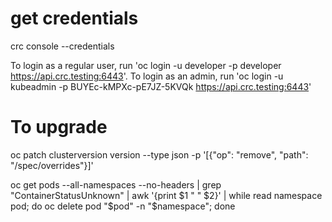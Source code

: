 # get credentials
crc console --credentials

To login as a regular user, run 'oc login -u developer -p developer https://api.crc.testing:6443'.
To login as an admin, run 'oc login -u kubeadmin -p BUYEc-kMPXc-pE7JZ-5KVQk https://api.crc.testing:6443'


# To upgrade
oc patch clusterversion version --type json -p '[{"op": "remove", "path": "/spec/overrides"}]'


oc get pods --all-namespaces --no-headers | grep "ContainerStatusUnknown" | awk '{print $1 " " $2}' | while read namespace pod; do oc delete pod "$pod" -n "$namespace"; done


